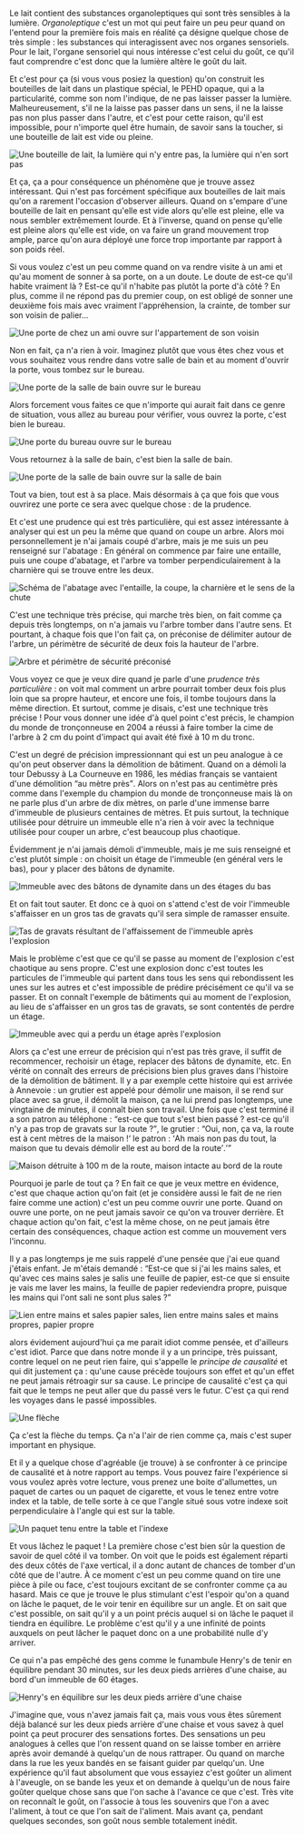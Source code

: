 Le lait contient des substances organoleptiques qui sont très sensibles à la lumière. *Organoleptique* c'est un mot qui peut faire un peu peur quand on l'entend pour la première fois mais en réalité ça désigne quelque chose de très simple : les substances qui interagissent avec nos organes sensoriels. Pour le lait, l'organe sensoriel qui nous intéresse c'est celui du goût, ce qu'il faut comprendre c'est donc que la lumière altère le goût du lait.

Et c'est pour ça (si vous vous posiez la question) qu'on construit les bouteilles de lait dans un plastique spécial, le PEHD opaque, qui a la particularité, comme son nom l'indique, de ne pas laisser passer la lumière. Malheureusement, s'il ne la laisse pas passer dans un sens, il ne la laisse pas non plus passer dans l'autre, et c'est pour cette raison, qu'il est impossible, pour n'importe quel être humain, de savoir sans la toucher, si une bouteille de lait est vide ou pleine.

![Une bouteille de lait, la lumière qui n'y entre pas, la lumière qui n'en sort pas](img/illu-livre/bouteilles-de-lait/01.png)

Et ça, ça a pour conséquence un phénomène que je trouve assez intéressant. Qui n'est pas forcément spécifique aux bouteilles de lait mais qu'on a rarement l'occasion d'observer ailleurs. Quand on s'empare d'une bouteille de lait en pensant qu'elle est vide alors qu'elle est pleine, elle va nous sembler extrêmement lourde. Et à l'inverse, quand on pense qu'elle est pleine alors qu'elle est vide, on va faire un grand mouvement trop ample, parce qu'on aura déployé une force trop importante par rapport à son poids réel.

Si vous voulez c'est un peu comme quand on va rendre visite à un ami et qu'au moment de sonner à sa porte, on a un doute. Le doute de est-ce qu'il habite vraiment là ? Est-ce qu'il n'habite pas plutôt la porte d'à côté ? En plus, comme il ne répond pas du premier coup, on est obligé de sonner une deuxième fois mais avec vraiment l'appréhension, la crainte, de tomber sur son voisin de palier…

![Une porte de chez un ami ouvre sur l'appartement de son voisin](img/illu-livre/bouteilles-de-lait/02.png)

Non en fait, ça n'a rien à voir. Imaginez plutôt que vous êtes chez vous et vous souhaitez vous rendre dans votre salle de bain et au moment d'ouvrir la porte, vous tombez sur le bureau.

![Une porte de la salle de bain ouvre sur le bureau](img/illu-livre/bouteilles-de-lait/03.png)

Alors forcement vous faites ce que n'importe qui aurait fait dans ce genre de situation, vous allez au bureau pour vérifier, vous ouvrez la porte, c'est bien le bureau.

![Une porte du bureau ouvre sur le bureau](img/illu-livre/bouteilles-de-lait/04.png)

Vous retournez à la salle de bain, c'est bien la salle de bain.

![Une porte de la salle de bain ouvre sur la salle de bain](img/illu-livre/bouteilles-de-lait/05.png)

Tout va bien, tout est à sa place. Mais désormais à ça que fois que vous ouvrirez une porte ce sera avec quelque chose : de la prudence.

Et c'est une prudence qui est très particulière, qui est assez intéressante à analyser qui est un peu la même que quand on coupe un arbre. Alors moi personnellement je n'ai jamais coupé d'arbre, mais je me suis un peu renseigné sur l'abatage : En général on commence par faire une entaille, puis une coupe d'abatage, et l'arbre va tomber perpendiculairement à la charnière qui se trouve entre les deux.

![Schéma de l'abatage avec l'entaille, la coupe, la charnière et le sens de la chute](img/illu-livre/bouteilles-de-lait/06.png)

C'est une technique très précise, qui marche très bien, on fait comme ça depuis très longtemps, on n'a jamais vu l'arbre tomber dans l'autre sens. Et pourtant, à chaque fois que l'on fait ça, on préconise de délimiter autour de l'arbre, un périmètre de sécurité de deux fois la hauteur de l'arbre.

![Arbre et périmètre de sécurité préconisé](img/illu-livre/bouteilles-de-lait/07.png)

Vous voyez ce que je veux dire quand je parle d'une *prudence très particulière* : on voit mal comment un arbre pourrait tomber deux fois plus loin que sa propre hauteur, et encore une fois, il tombe toujours dans la même direction. Et surtout, comme je disais, c'est une technique très précise ! Pour vous donner une idée d'à quel point c'est précis, le champion du monde de tronçonneuse en 2004 a réussi à faire tomber la cime de l'arbre à 2 cm du point d'impact qui avait été fixé à 10 m du tronc.

C'est un degré de précision impressionnant qui est un peu analogue à ce qu'on peut observer dans la démolition de bâtiment. Quand on a démoli la tour Debussy à La Courneuve en 1986, les médias français se vantaient d'une démolition <q>au mètre près</q>. Alors on n'est pas au centimètre près comme dans l'exemple du champion du monde de tronçonneuse mais là on ne parle plus d'un arbre de dix mètres, on parle d'une immense barre d'immeuble de plusieurs centaines de mètres. Et puis surtout, la technique utilisée pour détruire un immeuble elle n'a rien à voir avec la technique utilisée pour couper un arbre, c'est beaucoup plus chaotique.

Évidemment je n'ai jamais démoli d'immeuble, mais je me suis renseigné et c'est plutôt simple : on choisit un étage de l'immeuble (en général vers le bas), pour y placer des bâtons de dynamite.

![Immeuble avec des bâtons de dynamite dans un des étages du bas](img/illu-livre/bouteilles-de-lait/08.png)

Et on fait tout sauter. Et donc ce à quoi on s'attend c'est de voir l'immeuble s'affaisser en un gros tas de gravats qu'il sera simple de ramasser ensuite.

![Tas de gravats résultant de l'affaissement de l'immeuble après l'explosion](img/illu-livre/bouteilles-de-lait/09.png)

Mais le problème c'est que ce qu'il se passe au moment de l'explosion c'est chaotique au sens propre. C'est une explosion donc c'est toutes les particules de l'immeuble qui partent dans tous les sens qui rebondissent les unes sur les autres et c'est impossible de prédire précisément ce qu'il va se passer. Et on connaît l'exemple de bâtiments qui au moment de l'explosion, au lieu de s'affaisser en un gros tas de gravats, se sont contentés de perdre un étage.

![Immeuble avec qui a perdu un étage après l'explosion](img/illu-livre/bouteilles-de-lait/10.png)

Alors ça c'est une erreur de précision qui n'est pas très grave, il suffit de recommencer, rechoisir un étage, replacer des bâtons de dynamite, etc. En vérité on connaît des erreurs de précisions bien plus graves dans l'histoire de la démolition de bâtiment. Il y a par exemple cette histoire qui est arrivée à Annevoie : un grutier est appelé pour démolir une maison, il se rend sur place avec sa grue, il démolit la maison, ça ne lui prend pas longtemps, une vingtaine de minutes, il connaît bien son travail. Une fois que c'est terminé il a son patron au téléphone : <q>est-ce que tout s'est bien passé ? est-ce qu'il n'y a pas trop de gravats sur la route ?</q>, le grutier : <q>Oui, non, ça va, la route est à cent mètres de la maison !<q> le patron : <q>Ah mais non pas du tout, la maison que tu devais démolir elle est au bord de la route</q>.

![Maison détruite à 100 m de la route, maison intacte au bord de la route](img/illu-livre/bouteilles-de-lait/11.png)

Pourquoi je parle de tout ça ? En fait ce que je veux mettre en évidence, c'est que chaque action qu'on fait (et je considère aussi le fait de ne rien faire comme une action) c'est un peu comme ouvrir une porte. Quand on ouvre une porte, on ne peut jamais savoir ce qu'on va trouver derrière. Et chaque action qu'on fait, c'est la même chose, on ne peut jamais être certain des conséquences, chaque action est comme un mouvement vers l'inconnu.

Il y a pas longtemps je me suis rappelé d'une pensée que j'ai eue quand j'étais enfant. Je m'étais demandé : <q>Est-ce que si j'ai les mains sales, et qu'avec ces mains sales je salis une feuille de papier, est-ce que si ensuite je vais me laver les mains, la feuille de papier redeviendra propre, puisque les mains qui l'ont sali ne sont plus sales ?</q>

![Lien entre mains et sales papier sales, lien entre mains sales et mains propres, papier propre](img/illu-livre/bouteilles-de-lait/12.png)

alors évidement aujourd'hui ça me parait idiot comme pensée, et d'ailleurs c'est idiot. Parce que dans notre monde il y a un principe, très puissant, contre lequel on ne peut rien faire, qui s'appelle le *principe de causalité* et qui dit justement ça : qu'une cause précède toujours son effet et qu'un effet ne peut jamais rétroagir sur sa cause. Le principe de causalité c'est ça qui fait que le temps ne peut aller que du passé vers le futur. C'est ça qui rend les voyages dans le passé impossibles.

![Une flèche](img/illu-livre/bouteilles-de-lait/13.png)

Ça c'est la flèche du temps. Ça n'a l'air de rien comme ça, mais c'est super important en physique.

Et il y a quelque chose d'agréable (je trouve) à se confronter à ce principe de causalité et à notre rapport au temps. Vous pouvez faire l'expérience si vous voulez après votre lecture, vous prenez une boite d'allumettes, un paquet de cartes ou un paquet de cigarette, et vous le tenez entre votre index et la table, de telle sorte à ce que l'angle situé sous votre indexe soit perpendiculaire à l'angle qui est sur la table.

![Un paquet tenu entre la table et l'indexe](img/illu-livre/bouteilles-de-lait/14.png)

Et vous lâchez le paquet ! La première chose c'est bien sûr la question de savoir de quel côté il va tomber. On voit que le poids est également réparti des deux côtés de l'axe vertical, il a donc autant de chances de tomber d'un côté que de l'autre. À ce moment c'est un peu comme quand on tire une pièce à pile ou face, c'est toujours excitant de se confronter comme ça au hasard. Mais ce que je trouve le plus stimulant c'est l'espoir qu'on a  quand on lâche le paquet, de le voir tenir en équilibre sur un angle. Et on sait que c'est possible, on sait qu'il y a un point précis auquel si on lâche le paquet il tiendra en équilibre. Le problème c'est qu'il y a une infinité de points auxquels on peut lâcher le paquet donc on a une probabilité nulle d'y arriver.

Ce qui n'a pas empêché des gens comme le funambule Henry's de tenir en équilibre pendant 30 minutes, sur les deux pieds arrières d'une chaise, au bord d'un immeuble de 60 étages.

![Henry's en équilibre sur les deux pieds arrière d'une chaise](img/illu-livre/bouteilles-de-lait/15.png)

J'imagine que, vous n'avez jamais fait ça, mais vous vous êtes sûrement déjà balancé sur les deux pieds arrière d'une chaise et vous savez à quel point ça peut procurer des sensations fortes. Des sensations un peu analogues à celles que l'on ressent quand on se laisse tomber en arrière après avoir demandé à quelqu'un de nous rattraper. Ou quand on marche dans la rue les yeux bandés en se faisant guider par quelqu'un. Une expérience qu'il faut absolument que vous essayiez c'est goûter un aliment à l'aveugle, on se bande les yeux et on demande à quelqu'un de nous faire goûter quelque chose sans que l'on sache à l'avance ce que c'est. Très vite on reconnaît le goût, on l'associe à tous les souvenirs que l'on a avec l'aliment, à tout ce que l'on sait de l'aliment. Mais avant ça, pendant quelques secondes, son goût nous semble totalement inédit.


